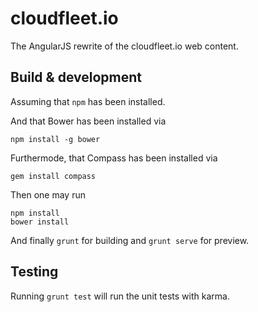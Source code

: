 # cloudfleet.io

The AngularJS rewrite of the cloudfleet.io web content.

## Build & development

Assuming that `npm` has been installed.

And that Bower has been installed via
```
npm install -g bower
```

Furthermode, that Compass has been installed via
```
gem install compass
```

Then one may run
```
npm install
bower install
```

And finally `grunt` for building and `grunt serve` for preview.

## Testing

Running `grunt test` will run the unit tests with karma.

